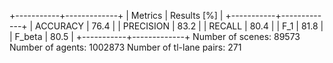 +-----------+-------------+
|  Metrics  | Results [%] |
+-----------+-------------+
|  ACCURACY |     76.4    |
| PRECISION |     83.2    |
|   RECALL  |     80.4    |
|    F_1    |     81.8    |
|   F_beta  |     80.5    |
+-----------+-------------+
Number of scenes: 89573
Number of agents: 1002873
Number of tl-lane pairs: 271